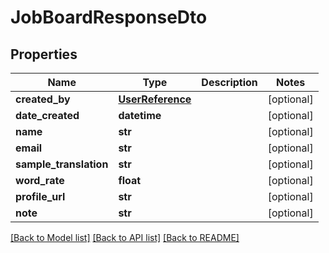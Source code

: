 # JobBoardResponseDto

## Properties
Name | Type | Description | Notes
------------ | ------------- | ------------- | -------------
**created_by** | [**UserReference**](UserReference.md) |  | [optional] 
**date_created** | **datetime** |  | [optional] 
**name** | **str** |  | [optional] 
**email** | **str** |  | [optional] 
**sample_translation** | **str** |  | [optional] 
**word_rate** | **float** |  | [optional] 
**profile_url** | **str** |  | [optional] 
**note** | **str** |  | [optional] 

[[Back to Model list]](../README.md#documentation-for-models) [[Back to API list]](../README.md#documentation-for-api-endpoints) [[Back to README]](../README.md)


